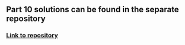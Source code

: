 ## Part 10 solutions can be found in the separate repository

### [Link to repository](https://github.com/sambbaahh/fullstackopen-part10)
